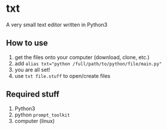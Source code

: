 # txt
A very small text editor written in Python3

## How to use

1. get the files onto your computer (download, clone, etc.)
2. add `alias txt="python /full/path/to/python/file/main.py"`
3. you are all set!
4. use `txt file.stuff` to open/create files

## Required stuff

1. Python3
2. python `prompt_toolkit`
3. computer (linux)
